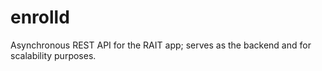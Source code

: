 # enrolld
Asynchronous REST API for the RAIT app; serves as the backend and for scalability purposes.
